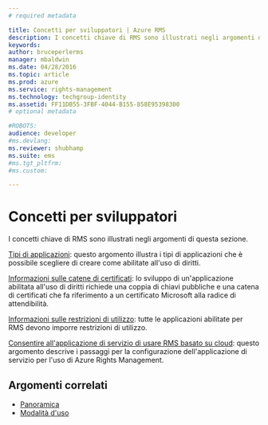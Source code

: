 ```yaml
---
# required metadata

title: Concetti per sviluppatori | Azure RMS
description: I concetti chiave di RMS sono illustrati negli argomenti di questa sezione.
keywords:
author: bruceperlerms
manager: mbaldwin
ms.date: 04/28/2016
ms.topic: article
ms.prod: azure
ms.service: rights-management
ms.technology: techgroup-identity
ms.assetid: FF11DB55-3FBF-4044-B155-858E95398300
# optional metadata

#ROBOTS:
audience: developer
#ms.devlang:
ms.reviewer: shubhamp
ms.suite: ems
#ms.tgt_pltfrm:
#ms.custom:

---
```


# Concetti per sviluppatori

I concetti chiave di RMS sono illustrati negli argomenti di questa sezione.

[Tipi di applicazioni](application-types.md): questo argomento illustra i tipi di applicazioni che è possibile scegliere di creare come abilitate all'uso di diritti.

[Informazioni sulle catene di certificati](understanding-certificate-chains.md): lo sviluppo di un'applicazione abilitata all'uso di diritti richiede una coppia di chiavi pubbliche e una catena di certificati che fa riferimento a un certificato Microsoft alla radice di attendibilità.

[Informazioni sulle restrizioni di utilizzo](understanding-usage-restrictions.md): tutte le applicazioni abilitate per RMS devono imporre restrizioni di utilizzo.

[Consentire all'applicazione di servizio di usare RMS basato su cloud](how-to-use-file-api-with-aadrm-cloud.md): questo argomento descrive i passaggi per la configurazione dell'applicazione di servizio per l'uso di Azure Rights Management.

 

## Argomenti correlati ##
- [Panoramica](ad-rms-overview.md)
- [Modalità d'uso](how-to-use-msipc.md)
 

 


<!--HONumber=Apr16_HO4-->


